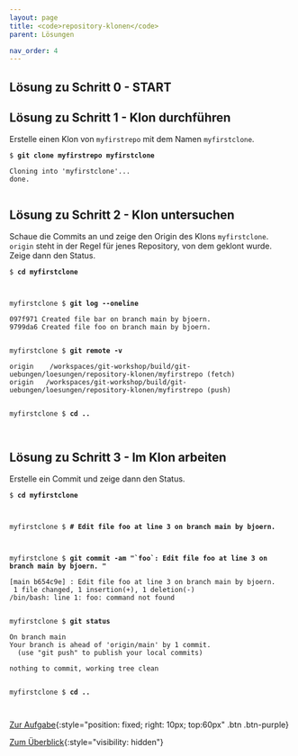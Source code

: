 ```yaml
---
layout: page
title: <code>repository-klonen</code>
parent: Lösungen

nav_order: 4
---
```

## Lösung zu Schritt 0 - START

## Lösung zu Schritt 1 - Klon durchführen

Erstelle einen Klon von `myfirstrepo` mit dem Namen `myfirstclone`.


<pre><code>$ <b>git clone myfirstrepo myfirstclone</b><br><br>Cloning into 'myfirstclone'...<br>done.<br><br></code></pre>


## Lösung zu Schritt 2 - Klon untersuchen

Schaue die Commits an und
zeige den Origin des Klons `myfirstclone`.
`origin` steht in der Regel für jenes Repository,
von dem geklont wurde.
Zeige dann den Status.


<pre><code>$ <b>cd myfirstclone</b><br><br><br></code></pre>



<pre><code>myfirstclone $ <b>git log --oneline</b><br><br>097f971 Created file bar on branch main by bjoern.<br>9799da6 Created file foo on branch main by bjoern.<br><br></code></pre>



<pre><code>myfirstclone $ <b>git remote -v</b><br><br>origin	/workspaces/git-workshop/build/git-uebungen/loesungen/repository-klonen/myfirstrepo (fetch)<br>origin	/workspaces/git-workshop/build/git-uebungen/loesungen/repository-klonen/myfirstrepo (push)<br><br></code></pre>



<pre><code>myfirstclone $ <b>cd ..</b><br><br><br></code></pre>


## Lösung zu Schritt 3 - Im Klon arbeiten

Erstelle ein Commit und zeige dann den Status.


<pre><code>$ <b>cd myfirstclone</b><br><br><br></code></pre>



<pre><code>myfirstclone $ <b># Edit file foo at line 3 on branch main by bjoern.</b><br><br><br></code></pre>



<pre><code>myfirstclone $ <b>git commit -am &quot;`foo`: Edit file foo at line 3 on branch main by bjoern. &quot;</b><br><br>[main b654c9e] : Edit file foo at line 3 on branch main by bjoern.<br> 1 file changed, 1 insertion(+), 1 deletion(-)<br>/bin/bash: line 1: foo: command not found<br><br></code></pre>



<pre><code>myfirstclone $ <b>git status</b><br><br>On branch main<br>Your branch is ahead of 'origin/main' by 1 commit.<br>  (use &quot;git push&quot; to publish your local commits)<br><br>nothing to commit, working tree clean<br><br></code></pre>



<pre><code>myfirstclone $ <b>cd ..</b><br><br><br></code></pre>


[Zur Aufgabe](aufgabe-repository-klonen.html){:style="position: fixed; right: 10px; top:60px" .btn .btn-purple}

[Zum Überblick](../../ueberblick.html){:style="visibility: hidden"}

